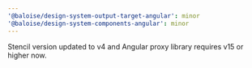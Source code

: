 ```yaml
---
'@baloise/design-system-output-target-angular': minor
'@baloise/design-system-components-angular': minor
---
```


Stencil version updated to v4 and Angular proxy library requires v15 or higher now.

